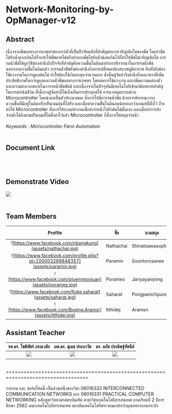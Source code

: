 # Network-Monitoring-by-OpManager-v12

## Abstract
   เนื่องจากพืชผลทางการเกษตรต้องการน้ำที่เป็นปัจจัยหลักที่สำคัญต่อการเจริญเติบโตของพืช โดยถ้าพืชได้รับน้ำมากเกินไปก็จะทำให้พืชตายได้หรือถ้าหากพืชได้รับน้ำน้อยเกินไปก็ทำให้พืชไม่เจริญเติบโต การรดน้ำพืชให้ถูกวิธีต้องคำนึงถึงปัจจัยที่สำคัญคือความชื้นในดินมาทำการพิจารณาในการรดน้ำพืช นอกจากความชื้นในดินแล้ว การรดน้ำพืชยังต้องคำนึงถึงการเปลี่ยนแปลงสภาพภูมิอากาศ อีกทั้งยังต้องใช้แรงงานในการดูแลต้นไม้ ทำให้ต้องใช้เงินลงทุนจำนวนมาก
ดังนั้นผู้จัดทำจึงคำนึงถึงแนวทางที่เพิ่มประสิทธิภาพในการดูแลและรดน้ำพืชผลทางการเกษตร โดยลดการใช้แรงงาน และเพิ่มความคล่องตัวและความสะดวกสบายในการรดน้ำพืชพันธ์ และเนื่องจากในปัจจุบันมีเทคโนโลยีเข้ามามีบทบาทสำคัญในการดำเนินชีวิต ทั้งนี้ทางผู้จัดทำก็ได้เล็งเห็นการประยุกต์ใช้ การควบคุมระบบด้วย Microcontroller โดยนำมาเป็นตัวประมวลผล สั่งการให้มีการรดน้ำพืช ด้วยการพิจารณาจากความชื้นที่มีอยู่ในดินหรือปริมาณฝนที่ได้รับ และเมื่อค่าความชื้นในดินลดน้อยลงกว่าเกณฑ์ที่ตั้งไว้ ก็จะทำให้ Microcontroller สั่งการให้ระบบทำงานเพื่อส่งจ่ายน้ำไปยังต้นไม้นั้นเอง และเมื่อทำการส่งจ่ายน้ำได้ถึงตามปริมาณที่ได้ตั้งค่าไว้แล้ว Microcontroller ก็สั่งการให้หยุดจ่ายน้ำ<br><br>
*Keywords : Microcontroller Farm Automation*<br><br>


## Document Link
<br><br>


## Demonstrate Video
[![](img/aaa.png)](https://www.youtube.com/watch?v=bZT4UT5Ej2Q&feature=youtu.be "")
<br><br>


## Team Members
| Profile |ชื่อ|นามสกุล|GitHub Username|รหัสนักศึกษา|
|:-:|--|------|---------------|---------|
|![https://www.facebook.com/nbangkung](assets/nathachai.jpg)|Nathachai|Shinatsawasophon|[@exzenous](https://github.com/exzenous)|61070049|
|![https://www.facebook.com/profile.php?id=100003269848357](assets/paramin.jpg)|Paramin|Soontornsanee|[@Paramin11798](https://github.com/Paramin11798)|61070114|
|![https://www.facebook.com/pluemmooiuan](assets/porames.jpg)|Porames|Jariyayanyong|[@huayong1678](https://github.com/huayong1678)|61070115|
|![https://www.facebook.com/fluke.saharat](assets/saharat.jpg)|Saharat|Pongpanichpund|[@fluk14150](https://github.com/fluk14150)|61070237|
|![https://www.facebook.com/Boeing.Aramsr](assets/itthidej.jpg)|Itthidej|Aramsri|[@Itthidej](https://github.com/Itthidej)|61070271|<br><br>


## Assistant Teacher
|รศ.ดร. โชติพัชร์ ภรณวลัย|ผศ.ดร. สุเมธ ประภาวัต|ดร. ลภัส ประดิษฐ์ทัศนีย์|
|:-:|:-:|:-:|
|![](img/xxx.jpg)|![](img/yyy.jpg)|![](img/yyy.jpg)|
<br>
==================================================================================<br><br>
รายงาน และ ซอร์สโค้ดนี้ เป็นส่วนหนึ่งของวิชา 
06016332 INTERCONNECTED COMMUNICATION NETWORKS และ
06016331 PRACTICAL COMPUTER NETWORKING 
หลักสูตรวิทยาศาสตรบัณฑิต สาขาวิชาเทคโนโลยีสารสนเทศ    
ภาคเรียนที่  2  ปีการศึกษา  2562  
คณะเทคโนโลยีสารสนเทศ   
สถาบันเทคโนโลยีพระจอมเกล้าเจ้าคุณทหารลาดกระบัง 
